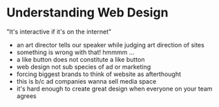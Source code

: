Understanding Web Design
===

"It's interactive if it's on the internet"

- an art director tells our speaker while judging art direction of sites
- something is wrong with that! hmmmm ...
- a like button does not constitute a like button
- web design not sub species of ad or marketing
- forcing biggest brands to think of website as afterthought
- this is b/c ad companies wanna sell media space
- it's hard enough to create great design when everyone on your team agrees

